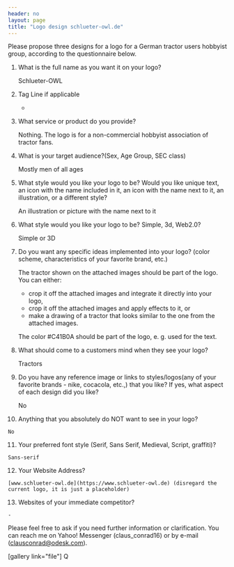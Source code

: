 ```yaml
---
header: no
layout: page
title: "Logo design schlueter-owl.de"
---
```

Please propose three designs for a logo for a German tractor users hobbyist group, according to the questionnaire below.

1.  What is the full name as you want it on your logo?

    Schlueter-OWL

2.  Tag Line if applicable

    -

3.  What service or product do you provide?

    Nothing. The logo is for a non-commercial hobbyist association of tractor fans.

4.  What is your target audience?(Sex, Age Group, SEC class)

    Mostly men of all ages

5.  What style would you like your logo to be? Would you like unique text, an icon with the name included in it, an icon with the name next to it, an illustration, or a different style?

    An illustration or picture with the name next to it

6.  What style would you like your logo to be? Simple, 3d, Web2.0?

    Simple or 3D

7.  Do you want any specific ideas implemented into your logo? (color scheme, characteristics of your favorite brand, etc.)

    The tractor shown on the attached images should be part of the logo. You can either:

    *   crop it off the attached images and integrate it directly into your logo,
    *   crop it off the attached images and apply effects to it, or
    *   make a drawing of a tractor that looks similar to the one from the attached images.

    The color #C41B0A should be part of the logo, e. g. used for the text.

8.  What should come to a customers mind when they see your logo?

    Tractors

9.  Do you have any reference image or links to styles/logos(any of your favorite brands - nike, cocacola, etc.,) that you like? If yes, what aspect of each design did you like?

    No

10.  Anything that you absolutely do NOT want to see in your logo?

    No

11.  Your preferred font style (Serif, Sans Serif, Medieval, Script, graffiti)?

    Sans-serif

12.  Your Website Address?

    [www.schlueter-owl.de](https://www.schlueter-owl.de) (disregard the current logo, it is just a placeholder)

13.  Websites of your immediate competitor?

    -

Please feel free to ask if you need further information or clarification. You can reach me on Yahoo! Messenger (claus_conrad16) or by e-mail ([clausconrad@odesk.com](mailto:clausconrad@odesk.com)).

[gallery link="file"]
Q